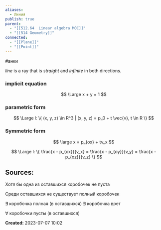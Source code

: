 ```yaml
---
aliases:
  - Линия
publish: true
parent:
  - "[[512.64  Linear algebra MOC]]"
  - "[[514 Geometry]]"
connected:
  - "[[Plane]]"
  - "[[Point]]"
---
```

#анки

_line_ is a ray that is _straight_ and _infinite_ in both directions.

### implicit equation
$$
\Large x + y = 1
$$
### parametric form
$$
\Large l: \{ (x, y, z) \in R^3 | (x, y, z) = p_0 + t \vec{v}, t \in R \}
$$
### Symmetric form
$$
\large  x = p_{ox} + tv_x
$$

$$
\Large l: \{ \frac{x - p_{ox}}{v_x} = \frac{x - p_{oy}}{v_y} = \frac{x - p_{oz}}{v_z} \}
$$



**Sources:**
- 

Хотя бы одна из оставшихся коробочек не пуста


Среди оставшихся не существует полный коробочек

$\exists$ коробочка полная (в оставшихся)
$\exists$ коробочка врет 

$\forall$ коробочки пусты (в оставшихся)

**Created:** 2023-07-07 10:02
